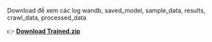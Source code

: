 Download để xem các log wandb, saved_model, sample_data, results, crawl_data, processed_data

👉 [**Download Trained.zip**](https://drive.google.com/file/d/1yPdkdlgG1NQxA6AW_ZzZLKa8M5PizSd6/view)
